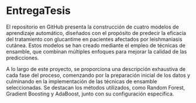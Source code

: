 # EntregaTesis

El repositorio en GitHub presenta la construcción de cuatro modelos de aprendizaje automático, diseñados con el propósito de predecir la eficacia del tratamiento con glucantime en pacientes afectados por leishmaniasis cutánea. Estos modelos se han creado mediante el empleo de técnicas de ensamble, que combinan múltiples enfoques para mejorar la calidad de las predicciones.

A lo largo de este proyecto, se proporciona una descripción exhaustiva de cada fase del proceso, comenzando por la preparación inicial de los datos y culminando en la implementación de las técnicas de ensamble seleccionadas. Se destacan los métodos utilizados, como Random Forest, Gradient Boosting y AdaBoost, junto con su configuración específica.

